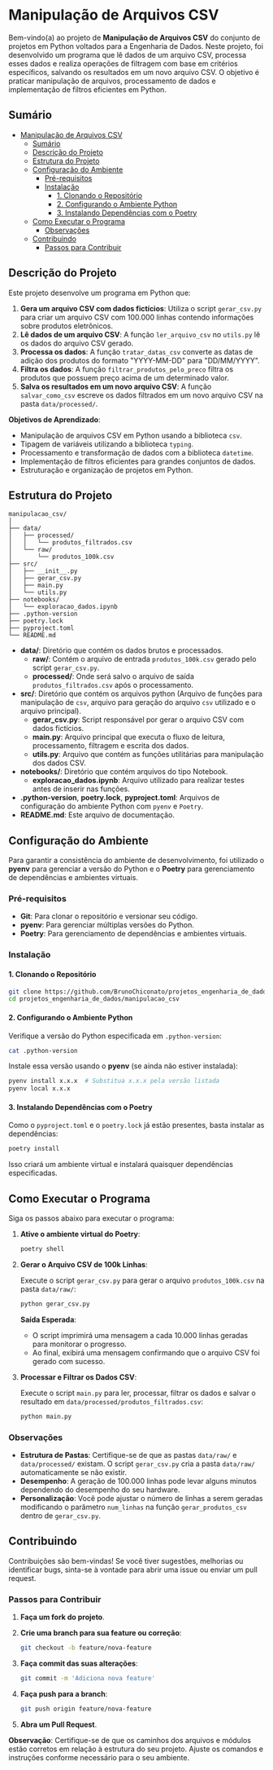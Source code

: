 # Manipulação de Arquivos CSV

Bem-vindo(a) ao projeto de **Manipulação de Arquivos CSV** do conjunto de projetos em Python voltados para a Engenharia de Dados. Neste projeto, foi desenvolvido um programa que lê dados de um arquivo CSV, processa esses dados e realiza operações de filtragem com base em critérios específicos, salvando os resultados em um novo arquivo CSV. O objetivo é praticar manipulação de arquivos, processamento de dados e implementação de filtros eficientes em Python.

## Sumário

- [Manipulação de Arquivos CSV](#manipulação-de-arquivos-csv)
  - [Sumário](#sumário)
  - [Descrição do Projeto](#descrição-do-projeto)
  - [Estrutura do Projeto](#estrutura-do-projeto)
  - [Configuração do Ambiente](#configuração-do-ambiente)
    - [Pré-requisitos](#pré-requisitos)
    - [Instalação](#instalação)
      - [1. Clonando o Repositório](#1-clonando-o-repositório)
      - [2. Configurando o Ambiente Python](#2-configurando-o-ambiente-python)
      - [3. Instalando Dependências com o Poetry](#3-instalando-dependências-com-o-poetry)
  - [Como Executar o Programa](#como-executar-o-programa)
    - [Observações](#observações)
  - [Contribuindo](#contribuindo)
    - [Passos para Contribuir](#passos-para-contribuir)

## Descrição do Projeto

Este projeto desenvolve um programa em Python que:

1. **Gera um arquivo CSV com dados fictícios**: Utiliza o script `gerar_csv.py` para criar um arquivo CSV com 100.000 linhas contendo informações sobre produtos eletrônicos.
2. **Lê dados de um arquivo CSV**: A função `ler_arquivo_csv` no `utils.py` lê os dados do arquivo CSV gerado.
3. **Processa os dados**: A função `tratar_datas_csv` converte as datas de adição dos produtos do formato "YYYY-MM-DD" para "DD/MM/YYYY".
4. **Filtra os dados**: A função `filtrar_produtos_pelo_preco` filtra os produtos que possuem preço acima de um determinado valor.
5. **Salva os resultados em um novo arquivo CSV**: A função `salvar_como_csv` escreve os dados filtrados em um novo arquivo CSV na pasta `data/processed/`.

**Objetivos de Aprendizado**:

- Manipulação de arquivos CSV em Python usando a biblioteca `csv`.
- Tipagem de variáveis utilizando a biblioteca `typing`.
- Processamento e transformação de dados com a biblioteca `datetime`.
- Implementação de filtros eficientes para grandes conjuntos de dados.
- Estruturação e organização de projetos em Python.

## Estrutura do Projeto

```
manipulacao_csv/
│
├── data/
│   ├── processed/
│   │   └── produtos_filtrados.csv
│   └── raw/
│       └── produtos_100k.csv
├── src/
│   ├── __init__.py
│   ├── gerar_csv.py
│   ├── main.py
│   └── utils.py
├── notebooks/
│   └── exploracao_dados.ipynb
├── .python-version
├── poetry.lock
├── pyproject.toml
└── README.md
```

- **data/**: Diretório que contém os dados brutos e processados.
  - **raw/**: Contém o arquivo de entrada `produtos_100k.csv` gerado pelo script `gerar_csv.py`.
  - **processed/**: Onde será salvo o arquivo de saída `produtos_filtrados.csv` após o processamento.
- **src/**: Diretório que contém os arquivos python (Arquivo de funções para manipulação de `csv`, arquivo para geração do arquivo `csv` utilizado e o arquivo principal).
  - **gerar_csv.py**: Script responsável por gerar o arquivo CSV com dados fictícios.
  - **main.py**: Arquivo principal que executa o fluxo de leitura, processamento, filtragem e escrita dos dados.
  - **utils.py**: Arquivo que contém as funções utilitárias para manipulação dos dados CSV.
-  **notebooks/**: Diretório que contém arquivos do tipo Notebook.
   - **exploracao_dados.ipynb**: Arquivo utilizado para realizar testes antes de inserir nas funções.
- **.python-version**, **poetry.lock**, **pyproject.toml**: Arquivos de configuração do ambiente Python com `pyenv` e `Poetry`.
- **README.md**: Este arquivo de documentação.
  
## Configuração do Ambiente

Para garantir a consistência do ambiente de desenvolvimento, foi utilizado o **pyenv** para gerenciar a versão do Python e o **Poetry** para gerenciamento de dependências e ambientes virtuais.

### Pré-requisitos

- **Git**: Para clonar o repositório e versionar seu código.
- **pyenv**: Para gerenciar múltiplas versões do Python.
- **Poetry**: Para gerenciamento de dependências e ambientes virtuais.

### Instalação

#### 1. Clonando o Repositório

```bash
git clone https://github.com/BrunoChiconato/projetos_engenharia_de_dados
cd projetos_engenharia_de_dados/manipulacao_csv
```

#### 2. Configurando o Ambiente Python

Verifique a versão do Python especificada em `.python-version`:

```bash
cat .python-version
```

Instale essa versão usando o **pyenv** (se ainda não estiver instalada):

```bash
pyenv install x.x.x  # Substitua x.x.x pela versão listada
pyenv local x.x.x
```

#### 3. Instalando Dependências com o Poetry

Como o `pyproject.toml` e o `poetry.lock` já estão presentes, basta instalar as dependências:

```bash
poetry install
```

Isso criará um ambiente virtual e instalará quaisquer dependências especificadas.

## Como Executar o Programa

Siga os passos abaixo para executar o programa:

1. **Ative o ambiente virtual do Poetry**:

   ```bash
   poetry shell
   ```

2. **Gerar o Arquivo CSV de 100k Linhas**:

   Execute o script `gerar_csv.py` para gerar o arquivo `produtos_100k.csv` na pasta `data/raw/`:

   ```bash
   python gerar_csv.py
   ```

   **Saída Esperada**:
   - O script imprimirá uma mensagem a cada 10.000 linhas geradas para monitorar o progresso.
   - Ao final, exibirá uma mensagem confirmando que o arquivo CSV foi gerado com sucesso.

3. **Processar e Filtrar os Dados CSV**:

   Execute o script `main.py` para ler, processar, filtrar os dados e salvar o resultado em `data/processed/produtos_filtrados.csv`:

   ```bash
   python main.py
   ```

### Observações

- **Estrutura de Pastas**: Certifique-se de que as pastas `data/raw/` e `data/processed/` existam. O script `gerar_csv.py` cria a pasta `data/raw/` automaticamente se não existir.
- **Desempenho**: A geração de 100.000 linhas pode levar alguns minutos dependendo do desempenho do seu hardware.
- **Personalização**: Você pode ajustar o número de linhas a serem geradas modificando o parâmetro `num_linhas` na função `gerar_produtos_csv` dentro de `gerar_csv.py`.

## Contribuindo

Contribuições são bem-vindas! Se você tiver sugestões, melhorias ou identificar bugs, sinta-se à vontade para abrir uma issue ou enviar um pull request.

### Passos para Contribuir

1. **Faça um fork do projeto**.

2. **Crie uma branch para sua feature ou correção**:

   ```bash
   git checkout -b feature/nova-feature
   ```

3. **Faça commit das suas alterações**:

   ```bash
   git commit -m 'Adiciona nova feature'
   ```

4. **Faça push para a branch**:

   ```bash
   git push origin feature/nova-feature
   ```

5. **Abra um Pull Request**.

**Observação**: Certifique-se de que os caminhos dos arquivos e módulos estão corretos em relação à estrutura do seu projeto. Ajuste os comandos e instruções conforme necessário para o seu ambiente.